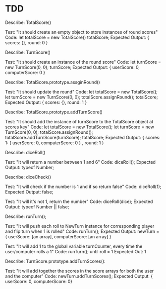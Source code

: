 # TDD

Describe: TotalScore()

Test: "It should create an empty object to store instances of round scores"
Code: let totalScore = new TotalScore()
totalScore;
Expected Output: { scores: {}, round: 0 }

Describe: TurnScore()

Test: "It should create an instance of the round score"
Code: let turnScore = new TurnScore(0, 0);
turnScore;
Expected Output: { userScore: 0, computerScore: 0 }

Describe: TotalScore.prototype.assginRound()

Test: "It should update the round"
Code: let totalScore =  new TotalScore();
let turnScore = new TurnScore(0, 0);
totalScore.assignRound();
totalScore;
Expected Output: { scores: {}, round: 1 }

Describe: TotalScore.prototype.addTurnScore()

Test: "It should add the instance of turnScore to the TotalScore object at scores key"
Code:
let totalScore =  new TotalScore();
let turnScore = new TurnScore(0, 0);
totalScore.assignRound();
totalScore.addTurnScore(turnScore);
totalScore; 
Expected Output: { scores: 1: { userScore: 0, computerScore: 0 }
, round: 1 }

Describe: diceRoll()

Test: "It will return a number between 1 and 6"
Code: diceRoll();
Expected Output: typeof Number;

Describe: diceCheck()

Test: "It will check if the number is 1 and if so return false"
Code: diceRoll(1);
Expected Output: false;

Test: "It will it's not 1, return the number"
Code: diceRoll(dice);
Expected Output: typeof Number || false;

Describe: runTurn();

Test: "It will push each roll to NewTurn instance for corresponding player and flip turn when 1 is rolled"
Code: runTurn();
Expected Output: newTurn = { userScore: [an array], computerScore: [an array] }

Test: "It will add 1 to the global variable turnCounter, every time the user/computer rolls a 1"
Code: runTurn(); until roll = 1
Expected Out: 1

Describe: TurnScore.prototype.addTurnScores():

Test: "it will add together the scores in the score arrays for both the user and the computer"
Code: newTurn.addTurnScores();
Expected Output: { userScore: 0, computerScore: 0}


